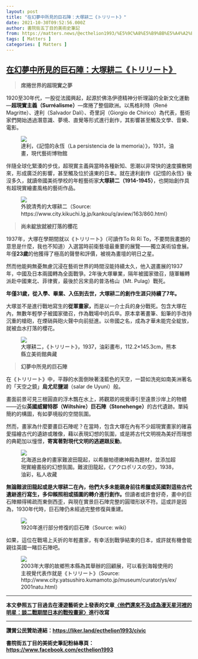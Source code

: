 ```yaml
---
layout: post
title: "在幻夢中所見的巨石陣：大塚耕二《トリリート》"
date: 2021-10-30T09:52:56.000Z
author: 書院街五丁目的美術史筆記
from: https://matters.news/@ecthelion1993/%E5%9C%A8%E5%B9%BB%E5%A4%A2%E4%B8%AD%E6%89%80%E8%A6%8B%E7%9A%84%E5%B7%A8%E7%9F%B3%E9%99%A3-%E5%A4%A7%E5%A1%9A%E8%80%95%E4%BA%8C-%E3%83%88%E3%83%AA%E3%83%AA-%E3%83%88-bafyreifo5doe6xcapibztvwbhu27dju7is3kc76l7on4cksnqyw5krzz44
tags: [ Matters ]
categories: [ Matters ]
---
```

<!--1635587576000-->
[在幻夢中所見的巨石陣：大塚耕二《トリリート》](https://matters.news/@ecthelion1993/%E5%9C%A8%E5%B9%BB%E5%A4%A2%E4%B8%AD%E6%89%80%E8%A6%8B%E7%9A%84%E5%B7%A8%E7%9F%B3%E9%99%A3-%E5%A4%A7%E5%A1%9A%E8%80%95%E4%BA%8C-%E3%83%88%E3%83%AA%E3%83%AA-%E3%83%88-bafyreifo5doe6xcapibztvwbhu27dju7is3kc76l7on4cksnqyw5krzz44)
------

<div>
<blockquote><strong>席捲世界的超現實之夢</strong></blockquote><p>1920至30年代，一股從法國興起，起源於佛洛伊德精神分析理論的全新文化運動—<strong>超現實主義（Surréalisme）</strong>—席捲了整個歐洲。以馬格利特（René Magritte）、達利（Salvador Dalí）、奇里訶（Giorgio de Chirico）為代表，藝術家們開始透過潛意識、夢境、直覺等形式進行創作，其影響甚至觸及文學、音樂、電影。</p><figure class="image"><img src="https://assets.matters.news/embed/cb10310d-2ef1-4f54-bb41-d4d46736bdc2.jpeg" data-asset-id="cb10310d-2ef1-4f54-bb41-d4d46736bdc2" referrerpolicy="no-referrer"><figcaption><span>達利，《記憶的永恆（La persistencia de la memoria）》，1931，油畫，現代藝術博物館</span></figcaption></figure><p>伴隨全球化緊湊的步伐，超現實主義與當時各種新知、思潮以非常快的速度擴散開來，形成廣泛的影響，甚至觸及位於遠東的日本。就在達利創作《記憶的永恆》後沒多久，就讀帝國美術學校的年輕藝術家<strong>大塚耕二（1914-1945）</strong>，也開始創作具有超現實繪畫風格的藝術作品。</p><figure class="image"><img src="https://assets.matters.news/embed/15d0c686-55ed-4820-bd94-ee5c100efed9.jpeg" data-asset-id="15d0c686-55ed-4820-bd94-ee5c100efed9" referrerpolicy="no-referrer"><figcaption><span>外貌清秀的大塚耕二（Source: https://www.city.kikuchi.lg.jp/kankou/q/aview/163/860.html）</span></figcaption></figure><blockquote><strong>尚未綻放就被打落的櫻花</strong></blockquote><p>1937年，大塚在學期間就以《トリリート》（可讀作To Ri Rī To，不要問我畫題的意思是什麼，我也不知道）入選當時前衛藝壇最重要的展覽——獨立美術協會展。年僅<strong>23歲</strong>的他獲得了極高的聲譽和評價，被視為畫壇的明日之星。</p><p>然而他能夠無憂無慮沉浸在藝術世界的時間沒能持續太久，他入選畫展的1937年，中國及日本兩國轉為全面戰爭。2年後大塚畢業，隔年被國家徵召，隨軍輾轉派赴中國東北、菲律賓，最後於呂宋島的普洛格山（Mt. Pulag）戰死。</p><p><strong>年僅31歲，從入學、畢業、入伍到去世，大塚耕二的創作生涯只持續了7年。</strong></p><p>大塚並不是進行戰地寫生的<strong>從軍畫家，</strong>而是以一介士兵的身分戰死。包含大塚在內，無數年輕學子被國家徵召，作為戰場中的兵卒。原本拿著畫筆、鉛筆的手改持沉重的槍砲，在煙硝與砲火聲中向前挺進。以帝國之名，成為才華未能完全綻放，就被血水打落的櫻花。</p><figure class="image"><img src="https://assets.matters.news/embed/5728fa4f-05f7-450a-8b0a-230e6e891079.jpeg" data-asset-id="5728fa4f-05f7-450a-8b0a-230e6e891079" referrerpolicy="no-referrer"><figcaption><span>大塚耕二，《トリリート》，1937，油彩畫布，112.2×145.3cm，熊本縣立美術館典藏</span></figcaption></figure><blockquote><strong>幻夢中所見的巨石陣</strong></blockquote><p>在《トリリート》中，平靜的水面倒映著淺藍色的天空，一碧如洗宛如南美洲著名的「天空之鏡」<strong>烏尤尼鹽湖</strong>（salar de Uyuni）般。</p><p>畫面前景可見三根圓直的浮木飄在水上，將觀眾的視覺導引至遠景沙岸上的物體——近似<strong>英國威爾特郡（Wiltshire）巨石陣（Stonehenge）</strong>的古代遺跡。單純簡約的構圖，有如夢境般的空間氛圍。</p><p>然而，畫家為什麼要畫巨石陣呢？在當時，包含大塚在內有不少超現實畫家的確喜愛描繪古代的遺跡或雕像，藉以表現幻想的氛圍，或是將古代文明視為美好而理想的典範加以憧憬，<strong>寄寓著對現代文明的逃避跟反動</strong>。</p><figure class="image"><img src="https://assets.matters.news/embed/7069810d-9f7a-4198-b861-45dc11e510ab.jpeg" data-asset-id="7069810d-9f7a-4198-b861-45dc11e510ab" referrerpolicy="no-referrer"><figcaption><span>北海道出身的畫家難波田龍起，以希臘帕德嫩神殿為題材，並添加超現實繪畫般的幻想氛圍。難波田龍起，《アクロポリスの空》，1938，油彩，私人收藏</span></figcaption></figure><p><strong>無論難波田龍起或是大塚耕二在內，他們大多未能親身前往希臘或英國對這些古代遺跡進行寫生，多仰賴照相或插圖的轉介進行創作。</strong>但讀者或許會好奇，畫中的巨石陣顯得稀疏而東倒西歪，與現在實景巨石陣完整的圓環形狀不符。這或許是因為，1930年代時，巨石陣仍未經過完整修復與重建。</p><figure class="image"><img src="https://assets.matters.news/embed/d6cd9f96-865d-4e06-8d17-e159aac43391.jpeg" data-asset-id="d6cd9f96-865d-4e06-8d17-e159aac43391" referrerpolicy="no-referrer"><figcaption><span>1920年進行部分修復的巨石陣（Source: wiki）</span></figcaption></figure><p>如果，這位在戰場上夭折的年輕畫家，有幸活到戰爭結束的日本，或許就有機會能親往英國一睹巨石陣吧。</p><figure class="image"><img src="https://assets.matters.news/embed/390a50ba-1d8c-4d70-9edc-7b88644e3718.jpeg" data-asset-id="390a50ba-1d8c-4d70-9edc-7b88644e3718" referrerpolicy="no-referrer"><figcaption><span>2003年大塚的故鄉熊本縣為其舉辦的回顧展，可以看到海報使用的主視覺代表作就是《トリリート》（Source: http://www.city.yatsushiro.kumamoto.jp/museum/curator/ys/ex/2001natu.html）</span></figcaption></figure><hr><p><strong>本文參照五丁目過去在漫遊藝術史上發表的文章</strong><a href="https://arthistorystrolls.com/2021/04/30/%E4%BB%96%E5%80%91%E9%82%84%E4%BE%86%E4%B8%8D%E5%8F%8A%E6%88%90%E7%82%BA%E6%BC%AB%E5%A4%A9%E6%98%9F%E6%B2%B3%E8%A3%A1%E7%9A%84%E6%98%8E%E6%98%9F%EF%BC%9A%E8%AB%87%E4%BA%8C%E6%88%B0%E6%9C%9F%E9%96%93/" target="_blank"><strong>〈他們還來不及成為漫天星河裡的明星：談二戰期間日本的戰歿畫家〉</strong></a><strong>進行改寫</strong></p><hr><p><strong>﻿讚賞公民贊助連結：</strong><a href="https://liker.land/ecthelion1993/civic" target="_blank"><strong>https://liker.land/ecthelion1993/civic</strong></a></p><p><strong>書院街五丁目的美術史筆記粉絲專頁：</strong><a href="https://www.facebook.com/ecthelion1993" target="_blank"><strong>https://www.facebook.com/ecthelion1993</strong></a></p>
</div>
